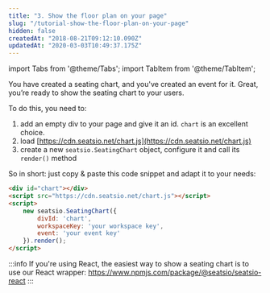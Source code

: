 ```yaml
---
title: "3. Show the floor plan on your page"
slug: "/tutorial-show-the-floor-plan-on-your-page"
hidden: false
createdAt: "2018-08-21T09:12:10.090Z"
updatedAt: "2020-03-03T10:49:37.175Z"
---
```


import Tabs from '@theme/Tabs';
import TabItem from '@theme/TabItem';

You have created a seating chart, and you've created an event for it. Great, you’re ready to show the seating chart to your users.

To do this, you need to: 

1. add an empty div to your page and give it an id. `chart` is an excellent choice.
2. load [https://cdn.seatsio.net/chart.js](https://cdn.seatsio.net/chart.js)
3. create a new `seatsio.SeatingChart` object, configure it and call its `render()` method

So in short: just copy &amp; paste this code snippet and adapt it to your needs:
```html
<div id="chart"></div>
<script src="https://cdn.seatsio.net/chart.js"></script>
<script>
    new seatsio.SeatingChart({
        divId: 'chart',
        workspaceKey: 'your workspace key',
        event: 'your event key'
    }).render();
</script>
```

:::info 
If you're using React, the easiest way to show a seating chart is to use our React wrapper: https://www.npmjs.com/package/@seatsio/seatsio-react
:::
